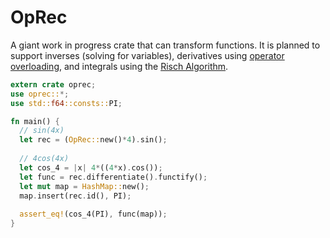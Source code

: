 # OpRec

A giant work in progress crate that can transform functions. It is planned to support inverses (solving for variables), derivatives using [operator overloading](https://en.wikipedia.org/wiki/Automatic_differentiation#Operator_overloading_(OO)), and integrals using the [Risch Algorithm](https://en.wikipedia.org/wiki/Risch_algorithm).

```rust
extern crate oprec;
use oprec::*;
use std::f64::consts::PI;

fn main() {
  // sin(4x)
  let rec = (OpRec::new()*4).sin();
  
  // 4cos(4x)
  let cos_4 = |x| 4*((4*x).cos());
  let func = rec.differentiate().functify();
  let mut map = HashMap::new();
  map.insert(rec.id(), PI);
  
  assert_eq!(cos_4(PI), func(map));
}
```
